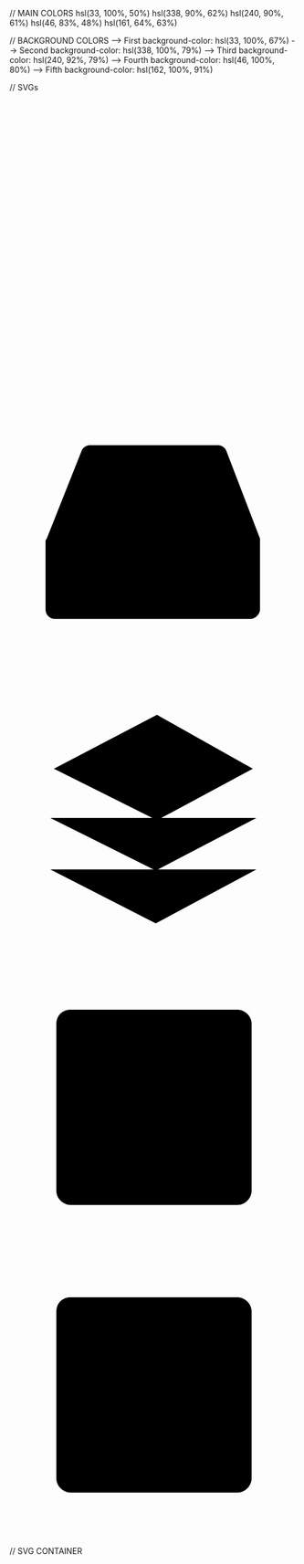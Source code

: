 // MAIN COLORS
hsl(33, 100%, 50%)
hsl(338, 90%, 62%)
hsl(240, 90%, 61%)
hsl(46, 83%, 48%)
hsl(161, 64%, 63%)

// BACKGROUND COLORS
--> First background-color: hsl(33, 100%, 67%)
--> Second background-color: hsl(338, 100%, 79%)
--> Third background-color: hsl(240, 92%, 79%)
--> Fourth background-color: hsl(46, 100%, 80%)
--> Fifth background-color:  hsl(162, 100%, 91%)

// SVGs
<svg class="icon" viewBox="0 0 24 24">
    <path d="M3.8,6.6h16.4" />
    <path d="M20.2,12.1H3.8" />
    <path d="M3.8,17.5h16.4" />
</svg>

<svg class="icon" viewBox="0 0 24 24">
    <path d="M6.7,4.8h10.7c0.3,0,0.6,0.2,0.7,0.5l2.8,7.3c0,0.1,0,0.2,0,0.3v5.6c0,0.4-0.4,0.8-0.8,0.8H3.8
    C3.4,19.3,3,19,3,18.5v-5.6c0-0.1,0-0.2,0.1-0.3L6,5.3C6.1,5,6.4,4.8,6.7,4.8z" />
    <path d="M3.4,12.9H8l1.6,2.8h4.9l1.5-2.8h4.6" />
</svg>

<svg class="icon" viewBox="0 0 24 24">
    <path d="M3.4,11.9l8.8,4.4l8.4-4.4" />
    <path d="M3.4,16.2l8.8,4.5l8.4-4.5" />
    <path d="M3.7,7.8l8.6-4.5l8,4.5l-8,4.3L3.7,7.8z" />
</svg>

<svg class="icon" viewBox="0 0 24 24">
    <path d="M5.1,3.9h13.9c0.6,0,1.2,0.5,1.2,1.2v13.9c0,0.6-0.5,1.2-1.2,1.2H5.1c-0.6,0-1.2-0.5-1.2-1.2V5.1
        C3.9,4.4,4.4,3.9,5.1,3.9z" />
    <path d="M4.2,9.3h15.6" />
    <path d="M9.1,9.5v10.3" />
</svg>

<svg class="icon" viewBox="0 0 24 24">
    <path d="M5.1,3.9h13.9c0.6,0,1.2,0.5,1.2,1.2v13.9c0,0.6-0.5,1.2-1.2,1.2H5.1c-0.6,0-1.2-0.5-1.2-1.2V5.1
        C3.9,4.4,4.4,3.9,5.1,3.9z" />
    <path d="M5.5,20l9.9-9.9l4.7,4.7" />
    <path d="M10.4,8.8c0,0.9-0.7,1.6-1.6,1.6c-0.9,0-1.6-0.7-1.6-1.6C7.3,8,8,7.3,8.9,7.3C9.7,7.3,10.4,8,10.4,8.8z" />
</svg>

// SVG CONTAINER
<svg viewBox="0 0 202.9 45.5">
    <clipPath id="menu" clipPathUnits="objectBoundingBox" transform="scale(0.0049285362247413 0.021978021978022)">
    <path d="M6.7,45.5c5.7,0.1,14.1-0.4,23.3-4c5.7-2.3,9.9-5,18.1-10.5c10.7-7.1,11.8-9.2,20.6-14.3c5-2.9,9.2-5.2,15.2-7
        c7.1-2.1,13.3-2.3,17.6-2.1c4.2-0.2,10.5,0.1,17.6,2.1c6.1,1.8,10.2,4.1,15.2,7c8.8,5,9.9,7.1,20.6,14.3c8.3,5.5,12.4,8.2,18.1,10.5
        c9.2,3.6,17.6,4.2,23.3,4H6.7z" />
    </clipPath>
</svg>